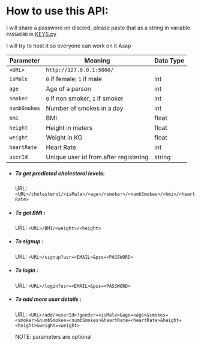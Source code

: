 # How to use this API:

I will share a password on discord, please paste that as a string in variable `PASSWORD` in [KEYS.py](PRIVATE/KEYS.py)

I will try to host it so everyone can work on it Asap

| Parameter       | Meaning    | Data Type     |
| ------------- | ---------- | ----------- |
`<URL>` | `http://127.0.0.1:5000/` |  | 
`isMale` | `0` if female; `1` if male | int |
`age` | Age of a person | int | 
`smoker` | `0` if non smoker, `1` if smoker | int |
`numbSmokes` | Number of smokes in a day | int |
`bmi` | BMI | float |
`height` | Height in meters | float |
`weight` | Weight in KG | float |
`heartRate` | Heart Rate | int |
`userId` | Unique user id from after registering | string |

- ##### To get predicted cholesterol levels:
    
    URL: `<URL>/cholesterol/<isMale>/<age>/<smoker>/<numbSmokes>/<bmi>/<heartRate>`

- ##### To get BMI :

    URL: `<URL>/BMI/<weight>/<height>`

- ##### To signup :

    URL: `<URL>/signup?usr=<EMAIL>&pss=<PASSWORD>`

- ##### To login :

    URL: `<URL>/login?usr=<EMAIL>&pss=<PASSWORD>`

- ##### To add more user details :

    URL: `<URL>/add/<userId>?gender=<isMale>&age=<age>&smokes=<smoker>&numbSmokes=<numbSmokes>&heartRate=<heartRate>&height=<height>&weight=<weight>`

    NOTE: parameters are optional